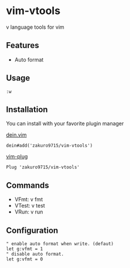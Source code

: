 # vim-vtools

v language tools for vim

## Features

- Auto format

## Usage

```
:w
```

## Installation

You can install with your favorite plugin manager

[dein.vim](https://github.com/Shougo/dein.vim)

```viml
dein#add('zakuro9715/vim-vtools')
```

[vim-plug](https://github.com/junegunn/vim-plug)

```viml
Plug 'zakuro9715/vim-vtools'
```

## Commands

- VFmt: v fmt
- VTest: v test
- VRun: v run

## Configuration

```viml
" enable auto format when write. (defaut)
let g:vfmt = 1
" disable auto format.
let g:vfmt = 0
```
